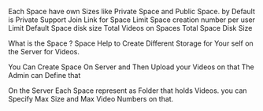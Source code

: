 Each Space have own Sizes like 
Private Space and Public Space.
by Default is Private
Support Join Link for Space
Limit Space creation number per user
Limit Default Space disk size
Total Videos on Spaces
Total Space Disk Size



What is the Space ? 
Space Help to Create Different Storage for Your self on the Server for Videos.

You Can Create Space On Server and Then Upload your Videos on that 
The Admin can Define that 

On the Server Each Space represent as Folder that holds Videos.
you can Specify Max Size and Max Video Numbers on that.
